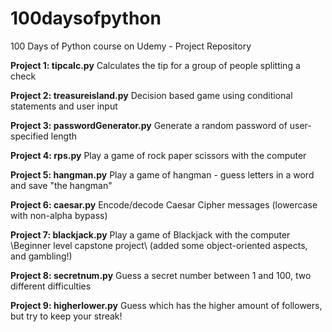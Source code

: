 # 100daysofpython
100 Days of Python course on Udemy - Project Repository

<b>Project 1: tipcalc.py</b>
Calculates the tip for a group of people splitting a check

<b>Project 2: treasureisland.py</b>
Decision based game using conditional statements and user input

<b>Project 3: passwordGenerator.py</b>
Generate a random password of user-specified length

<b>Project 4: rps.py</b>
Play a game of rock paper scissors with the computer

<b>Project 5: hangman.py</b>
Play a game of hangman - guess letters in a word and save "the hangman"

<b>Project 6: caesar.py</b>
Encode/decode Caesar Cipher messages (lowercase with non-alpha bypass)

<b>Project 7: blackjack.py</b>
Play a game of Blackjack with the computer \\Beginner level capstone project\\
(added some object-oriented aspects, and gambling!)

<b>Project 8: secretnum.py</b>
Guess a secret number between 1 and 100, two different difficulties

<b>Project 9: higherlower.py</b>
Guess which has the higher amount of followers, but try to keep your streak!

